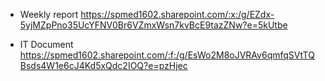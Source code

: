 - Weekly report
  https://spmed1602.sharepoint.com/:x:/g/EZdx-5yjMZpPno35UcYFNV0Br6VZmxWsn7kvBcE9tazZNw?e=5kUtbe

- IT Document
  https://spmed1602.sharepoint.com/:f:/g/EsWo2M8oJVRAv6qmfqSVtTQBsds4W1e6cJ4Kd5xQdc2IOQ?e=pzHjec
